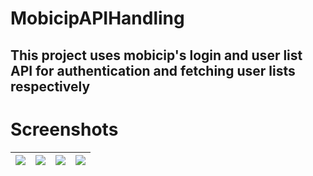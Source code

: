 # MobicipAPIHandling
## This project uses mobicip's login and user list API for authentication and fetching user lists respectively

# Screenshots 

|<img src="https://github.com/saihariG/MobicipAPIHandling/tree/master/Screenshots/1.png">  | <img src="https://github.com/saihariG/MobicipAPIHandling/tree/master/Screenshots/2.png"> | <img src="https://github.com/saihariG/MobicipAPIHandling/tree/master/Screenshots/3.png"> | <img src="https://github.com/saihariG/MobicipAPIHandling/tree/master/Screenshots/4.png"> 
| ------------ | ------------ | ------------ | ------------ |



